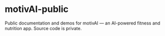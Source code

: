 # motivAI-public
Public documentation and demos for motivAI — an AI-powered fitness and nutrition app. Source code is private.
